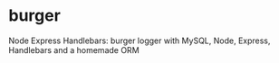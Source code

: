 # burger
Node Express Handlebars: burger logger with MySQL, Node, Express, Handlebars and a homemade ORM
